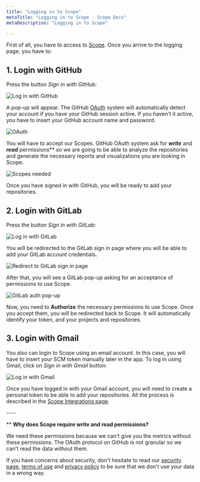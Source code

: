 ```yaml
---
title: "Logging in to Scope"
metaTitle: "Logging in to Scope - Scope Docs"
metaDescription: "Logging in to Scope"

---
```


First of all, you have to access to [Scope](https://app.scope.ink "Scope"). Once you arrive to the logging page, you have to:

## 1. Login with GitHub

Press the button *Sign in with GitHub*:

![Log in with GitHub](https://user-images.githubusercontent.com/48650098/81928153-1e805e00-95e5-11ea-9486-650a9c07e2ee.png)

A pop-up will appear. The GitHub [OAuth](https://developer.github.com/apps/building-oauth-apps/authorizing-oauth-apps/ "OAuth") system will automatically detect your account if you have your GitHub session active. If you haven't it active, you have to insert your GitHub account name and password.

![OAuth](https://user-images.githubusercontent.com/48650098/71575431-356a5c00-2aed-11ea-9f96-fe3135b3cd2e.PNG)

You will have to accept our Scopes. GitHub OAuth system ask for ***write*** and ***read*** permissions** so we are going to be able to analyze the repositories and generate the necessary reports and visualizations you are looking in Scope.

![Scopes needed](https://user-images.githubusercontent.com/48650098/71575433-369b8900-2aed-11ea-8844-62f94a08dc44.PNG)

Once you have signed in with GitHub, you will be ready to add your repositories.

## 2. Login with GitLab

Press the button *Sign in with GitLab*:

![Log in with GitLab](https://user-images.githubusercontent.com/48650098/81928184-293af300-95e5-11ea-85ee-af73c4617002.png)

You will be redirected to the GitLab sign in page where you will be able to add your GitLab account credentials. 

![Redirect to GitLab sign in page](https://user-images.githubusercontent.com/48650098/81928502-a5353b00-95e5-11ea-8c67-2622200690a1.png)

After that, you will see a GitLab pop-up asking for an acceptance of permissions to use Scope. 

![GitLab auth pop-up](https://user-images.githubusercontent.com/48650098/82024607-5690ab00-9690-11ea-8d29-6b038d978656.png)

Now, you need to **Authorize** the necessary permissions to use Scope. Once you accept them, you will be redirected back to Scope. It will automatically identify your token, and your projects and repositories.

## 3. Login with Gmail

You also can login to Scope using an email account. In this case, you will have to insert your SCM token manually later in the app. To log in using Gmail, click on *Sign in with Gmail* button:

![Log in with Gmail](https://user-images.githubusercontent.com/48650098/81928213-322bc480-95e5-11ea-9127-b179c3925740.png)

Once you have logged in with your Gmail account, you will need to create a personal token to be able to add your repositories. All the process is described in the [Scope Integrations page](https://docs.scope.ink/integrations "Scope Integrations page").

*----*

** **Why does Scope require write and read permissions?**

We need these permissions because we can't give you the metrics without these permissions. The OAuth protocol on GitHub is not granular so we can't read the data without them. 

If you have concerns about security, don't hesitate to read our [security page](https://docs.scope.ink/company-information/7-security "security page"), [terms of use](https://scope.ink/terms "terms of use") and [privacy policy](https://scope.ink/terms "privacy policy") to be sure that we don't use your data in a wrong way. 
